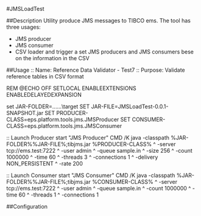 #JMSLoadTest

##Description
Utility produce JMS messages to TIBCO ems.
The tool has three usages:
- JMS producer
- JMS consumer
- CSV loader and trigger a set JMS producers and JMS consumers bese on the information in the CSV

##Usage
:: Name:    Reference Data Validator - Test7
:: Purpose: Validate reference tables in CSV format

REM @ECHO OFF
SETLOCAL ENABLEEXTENSIONS ENABLEDELAYEDEXPANSION

set JAR-FOLDER=..\..\..\target
SET JAR-FILE=JMSLoadTest-0.0.1-SNAPSHOT.jar
SET PRODUCER-CLASS=eps.platform.tools.jms.JMSProducer
SET CONSUMER-CLASS=eps.platform.tools.jms.JMSConsumer

:: Launch Producer
start "JMS Producer" CMD /K java -classpath %JAR-FOLDER%\%JAR-FILE%;tibjms.jar %PRODUCER-CLASS% ^
-server tcp://ems.test:7222 ^
-user admin ^
-queue sample.in ^
-size 256 ^
-count 1000000 ^
-time 60 ^
-threads 3 ^
-connections 1 ^
-delivery NON_PERSISTENT ^
-rate 200

:: Launch Consumer
start "JMS Consumer" CMD /K java -classpath %JAR-FOLDER%\%JAR-FILE%;tibjms.jar %CONSUMER-CLASS% ^
-server tcp://ems.test:7222 ^
-user admin ^
-queue sample.in ^
-count 1000000 ^
-time 60 ^
-threads 1 ^
-connections 1

##Configuration
